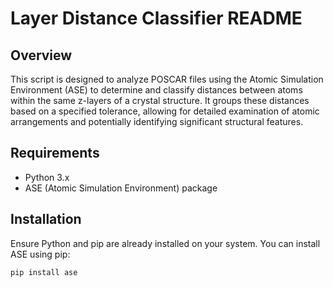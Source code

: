 # Layer Distance Classifier README

## Overview
This script is designed to analyze POSCAR files using the Atomic Simulation Environment (ASE) to determine and classify distances between atoms within the same z-layers of a crystal structure.
It groups these distances based on a specified tolerance, allowing for detailed examination of atomic arrangements and potentially identifying significant structural features.

## Requirements
- Python 3.x
- ASE (Atomic Simulation Environment) package

## Installation
Ensure Python and pip are already installed on your system. You can install ASE using pip:
```bash
pip install ase
